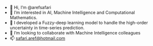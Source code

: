 - 👋 Hi, I’m @arefsafari
- 👀 I’m interested in AI, Machine Intelligence and Computational Mathematics.
- 🌱 I developed a Fuzzy-deep learning model to handle the high-order uncertainty in time-series prediction.
- 💞️ I’m looking to collaborate with Machine Intelligence colleagues
- 📫 safari.aref@hotmail.com

<!---
arefsafari/arefsafari is a ✨ special ✨ repository because its `README.md` (this file) appears on your GitHub profile.
You can click the Preview link to take a look at your changes.
--->
